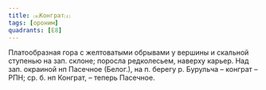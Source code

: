 ```yaml
---
title: ⒜Конграт⒵
tags: [ороним]
quadrants: [Е8]
---
```


Платообразная гора с желтоватыми обрывами у вершины и скальной ступенью на зап.
склоне; поросла редколесьем, наверху карьер. Над зап. окраиной нп Пасечное
(Белог.), на п. берегу р. Бурульча – конграт – РПН; ср. б. нп Конграт, – теперь
Пасечное.
